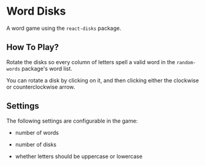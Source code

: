 # Word Disks
A word game using the `react-disks` package.

## How To Play?
Rotate the disks so every column of letters spell a valid word in the `random-words` package's word list.

You can rotate a disk by clicking on it, and then clicking either the clockwise or counterclockwise arrow.

## Settings
The following settings are configurable in the game:

- number of words

- number of disks

- whether letters should be uppercase or lowercase
